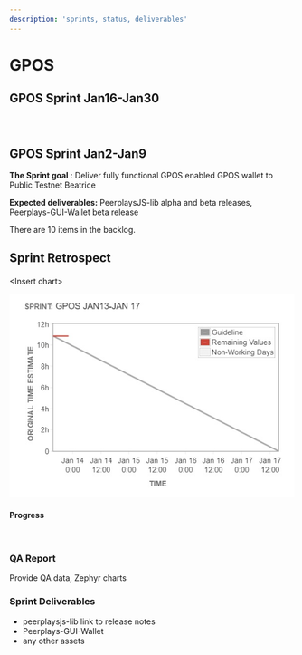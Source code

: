 ```yaml
---
description: 'sprints, status, deliverables'
---
```


# GPOS



## GPOS Sprint Jan16-Jan30 <a id="gpos-sprint-jan-16-jan30"></a>

### ​ <a id="undefined"></a>

## GPOS Sprint Jan2-Jan9 <a id="gpos-sprint-jan-2-jan16"></a>

**The Sprint goal** : Deliver fully functional GPOS enabled GPOS wallet to Public Testnet Beatrice

**Expected deliverables:** PeerplaysJS-lib alpha and beta releases, Peerplays-GUI-Wallet beta release

There are 10 items in the backlog.

## Sprint Retrospect <a id="sprint-retrospect"></a>

####  <a id="sprint-burn-up"></a>

&lt;Insert chart&gt;

![](../.gitbook/assets/gpos_jan13_burndown.jpg)

#### **Progress** <a id="progress"></a>

​

### QA Report <a id="qa-report"></a>

Provide QA data, Zephyr charts

### Sprint Deliverables <a id="sprint-deliverables"></a>

* peerplaysjs-lib link to release notes
* Peerplays-GUI-Wallet
* any other assets

​

